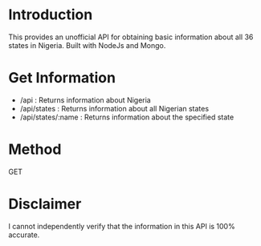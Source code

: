 # Introduction
This provides an unofficial API for obtaining basic information about all 36 states in Nigeria. Built with NodeJs and Mongo.


# Get Information
* /api : Returns information about Nigeria
* /api/states : Returns information about all Nigerian states
* /api/states/:name : Returns information about the specified state


# Method
GET


# Disclaimer
I cannot independently verify that the information in this API is 100% accurate.
